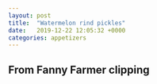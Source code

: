 ```yaml
---
layout: post
title:  "Watermelon rind pickles"
date:   2019-12-22 12:05:32 +0000
categories: appetizers
---
```


## From Fanny Farmer clipping
